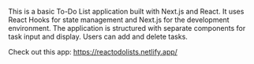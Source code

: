This is a basic To-Do List application built with Next.js and React. It uses React Hooks for state management and Next.js for the development environment. The application is structured with separate components for task input and display. Users can add and delete tasks.

Check out this app: https://reactodolists.netlify.app/
